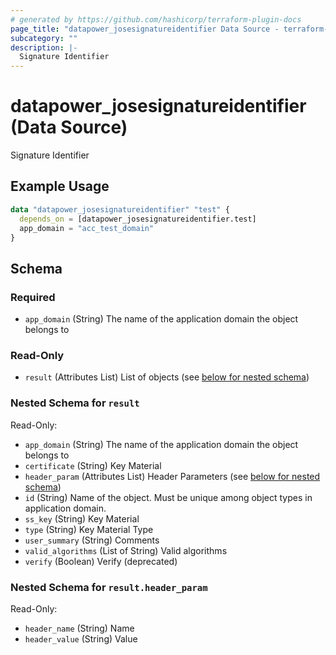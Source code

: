 ```yaml
---
# generated by https://github.com/hashicorp/terraform-plugin-docs
page_title: "datapower_josesignatureidentifier Data Source - terraform-provider-datapower"
subcategory: ""
description: |-
  Signature Identifier
---
```


# datapower_josesignatureidentifier (Data Source)

Signature Identifier

## Example Usage

```terraform
data "datapower_josesignatureidentifier" "test" {
  depends_on = [datapower_josesignatureidentifier.test]
  app_domain = "acc_test_domain"
}
```

<!-- schema generated by tfplugindocs -->
## Schema

### Required

- `app_domain` (String) The name of the application domain the object belongs to

### Read-Only

- `result` (Attributes List) List of objects (see [below for nested schema](#nestedatt--result))

<a id="nestedatt--result"></a>
### Nested Schema for `result`

Read-Only:

- `app_domain` (String) The name of the application domain the object belongs to
- `certificate` (String) Key Material
- `header_param` (Attributes List) Header Parameters (see [below for nested schema](#nestedatt--result--header_param))
- `id` (String) Name of the object. Must be unique among object types in application domain.
- `ss_key` (String) Key Material
- `type` (String) Key Material Type
- `user_summary` (String) Comments
- `valid_algorithms` (List of String) Valid algorithms
- `verify` (Boolean) Verify (deprecated)

<a id="nestedatt--result--header_param"></a>
### Nested Schema for `result.header_param`

Read-Only:

- `header_name` (String) Name
- `header_value` (String) Value
